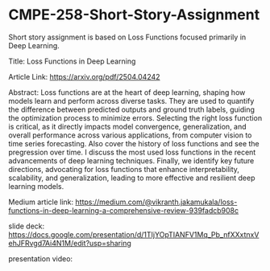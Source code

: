 # CMPE-258-Short-Story-Assignment
Short story assignment is based on Loss Functions focused primarily in Deep Learning. 

Title: Loss Functions in Deep Learning

Article Link: https://arxiv.org/pdf/2504.04242

Abstract: Loss functions are at the heart of deep learning, shaping how models learn and perform across diverse tasks. They are used to quantify the difference between predicted outputs and ground truth labels, guiding the optimization process to minimize errors. Selecting the right loss function is critical, as it directly impacts model convergence, generalization, and overall performance across various applications, from computer vision to time series forecasting. Also cover the history of loss functions and see the pregression over time. I discuss the most used loss functions in the recent advancements of deep learning techniques. Finally, we identify key future directions, advocating for loss functions that enhance interpretability, scalability, and generalization, leading to more effective and resilient deep learning models.


Medium article link: https://medium.com/@vikranth.jakamukala/loss-functions-in-deep-learning-a-comprehensive-review-939fadcb908c

slide deck: https://docs.google.com/presentation/d/1TIjYOpTIANFV1Mq_Pb_nfXXxtnxVehJFRvgd7Ai4N1M/edit?usp=sharing

presentation video: 

